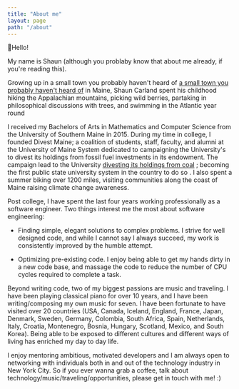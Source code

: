 ```yaml
---
title: "About me"
layout: page
path: "/about"
---
```


👋Hello!

My name is Shaun (although you problaby know that about me already, if you're reading this).  

 Growing up in a small town you probably haven't heard of [a small town you probably haven't heard of](https://en.wikipedia.org/wiki/Shapleigh,_Maine) in Maine, Shaun Carland spent his childhood hiking the Appalachian mountains, picking wild berries, partaking in philosophical discussions with trees, and swimming in the Atlantic year round

I received my Bachelors of Arts in Mathematics and Computer Science from the University of Southern Maine in 2015.  During my time in college, I founded Divest Maine;  a coalition of students, staff, faculty, and alumni at the University of Maine System dedicated to campaigning the University's to divest its holdings from fossil fuel investments in its endowment.  The campaign lead to the University  [divesting its holdings from coal](https://gofossilfree.org/usa/university-of-maine-system-divests-from-coal-announces-full-divestment-of-umpi-foundation/) ; becoming the first public state university system in the country to do so .  I also spent a summer biking over 1200 miles, visiting communities along the coast of Maine raising climate change awareness.

Post college, I have spent the last four years working professionally as a software engineer.  Two things interest me the most about software engineering:

- Finding simple, elegant solutions to complex problems.  I strive for well designed code, and while I cannot say I always succeed, my work is consistently improved by the humble attempt.

- Optimizing pre-existing code.  I enjoy being able to get my hands dirty in a new code base, and massage the code to reduce the number of CPU cycles required to complete a task.

Beyond writing code, two of my biggest passions are music and traveling.  I have been playing classical piano for over 10 years, and I have been writing/composing my own music for seven.  I have been fortunate to have visited over 20 countries (USA, Canada, Iceland, England, France, Japan, Denmark, Sweden, Germany, Colombia, South Africa, Spain, Netherlands, Italy, Croatia, Montenegro, Bosnia, Hungary, Scotland, Mexico, and South Korea).  Being able to be exposed to different cultures and different ways of living has enriched my day to day life.

I enjoy mentoring ambitious, motivated developers and I am always open to networking with individuals both in and out of the technology industry in New York City.  So if you ever wanna grab a coffee, talk about technology/music/traveling/opportunities, please get in touch with me! :)